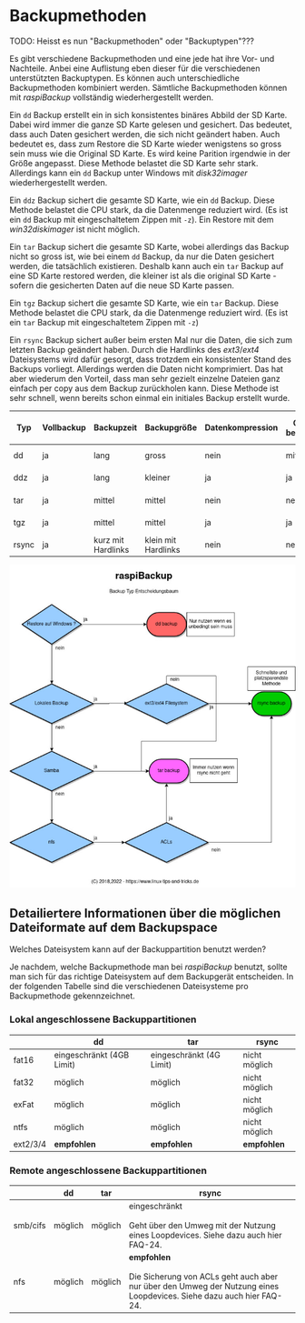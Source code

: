 # Backupmethoden

TODO: Heisst es nun "Backupmethoden" oder "Backuptypen"???

Es gibt verschiedene Backupmethoden und eine jede hat ihre Vor- und Nachteile.
Anbei eine Auflistung eben dieser für die verschiedenen unterstützten
Backuptypen. Es können auch unterschiedliche Backupmethoden kombiniert werden.
Sämtliche Backupmethoden können mit *raspiBackup* vollständig wiederhergestellt
werden.

Ein `dd` Backup erstellt ein in sich konsistentes binäres Abbild der SD Karte.
Dabei wird immer die ganze SD Karte gelesen und gesichert. Das bedeutet, dass
auch Daten gesichert werden, die sich nicht geändert haben. Auch bedeutet es,
dass zum Restore die SD Karte wieder wenigstens so gross sein muss wie die
Original SD Karte. Es wird keine Parition irgendwie in der Größe angepasst.
Diese Methode belastet die SD Karte sehr stark. Allerdings kann ein `dd` Backup
unter Windows mit *disk32imager* wiederhergestellt werden.

Ein `ddz` Backup sichert die gesamte SD Karte, wie ein `dd` Backup. Diese Methode
belastet die CPU stark, da die Datenmenge reduziert wird. (Es ist ein `dd` Backup
mit eingeschaltetem Zippen mit `-z`). Ein Restore mit dem *win32diskimager* ist
nicht möglich.

Ein `tar` Backup sichert die gesamte SD Karte, wobei allerdings das Backup nicht
so gross ist, wie bei einem `dd` Backup, da nur die Daten gesichert werden, die
tatsächlich existieren. Deshalb kann auch ein `tar` Backup auf eine SD Karte
restored werden, die kleiner ist als die original SD Karte - sofern die
gesicherten Daten auf die neue SD Karte passen.

Ein `tgz` Backup sichert die gesamte SD Karte, wie ein `tar` Backup. Diese Methode
belastet die CPU stark, da die Datenmenge reduziert wird. (Es ist ein `tar` Backup
mit eingeschaltetem Zippen mit `-z`)

Ein `rsync` Backup sichert außer beim ersten Mal nur die Daten, die sich zum
letzten Backup geändert haben. Durch die Hardlinks des *ext3*/*ext4* Dateisystems
wird dafür gesorgt, dass trotzdem ein konsistenter Stand des Backups vorliegt.
Allerdings werden die Daten nicht komprimiert. Das hat aber wiederum den
Vorteil, dass man sehr gezielt einzelne Dateien ganz einfach per copy aus dem
Backup zurückholen kann. Diese Methode ist sehr schnell, wenn bereits schon
einmal ein initiales Backup erstellt wurde.

| Typ    | Vollbackup | Backupzeit | Backupgröße | Datenkompression | CPU belastet | Karte belastet | Selektiver Restore möglich | Dateisystem |
|--------|------------|------------|-------------|------------------|--------------|----------------|----------------------------|-------------|
| dd     | ja         | lang       | gross       | nein             | mittel       | hoch           | nein                       | alle, fat32 nur bis 4GB |
| ddz    | ja         | lang       | kleiner     | ja               | ja           | hoch           | nein                       | alle, fat32 nur bis 4GB |
| tar    | ja         | mittel     | mittel      | nein             | nein         | mittel         | ja                         | alle, fat32 nur bis 4GB |
| tgz    | ja         | mittel     | mittel      | ja               | ja           | mittel         | ja                         | alle, fat32 nur bis 4GB |
| rsync  | ja         | kurz mit Hardlinks | klein mit Hardlinks | nein | nein     | kaum           | ja                         | ext3/ext4 |



![Entscheidungsbaum](images/decisiontree_de.dia.jpg)


## Detailiertere Informationen über die möglichen Dateiformate auf dem Backupspace

Welches Dateisystem kann auf der Backuppartition benutzt werden?

Je nachdem, welche Backupmethode man bei *raspiBackup* benutzt, sollte man sich
für das richtige Dateisystem auf dem Backupgerät entscheiden. In der folgenden
Tabelle sind die verschiedenen Dateisysteme pro Backupmethode gekennzeichnet.


### Lokal angeschlossene Backuppartitionen

|          | dd        | tar       | rsync         |
|----------|-----------|-----------|---------------|
| fat16    | eingeschränkt (4GB Limit) | eingeschränkt (4G Limit) | nicht möglich |
| fat32    | möglich   | möglich   | nicht möglich |
| exFat    | möglich   | möglich   | nicht möglich |
| ntfs     | möglich   | möglich   | nicht möglich |
| ext2/3/4 | **empfohlen** | **empfohlen** | **empfohlen**     |

### Remote angeschlossene Backuppartitionen


|          | dd      | tar     | rsync |
|----------|---------|---------|-------|
| smb/cifs | möglich | möglich | eingeschränkt <br/><br/>  Geht über den Umweg mit der Nutzung eines Loopdevices. Siehe dazu auch hier FAQ-24. |
| nfs      | möglich | möglich | **empfohlen** <br/><br/>  Die Sicherung von ACLs geht auch aber nur über den Umweg der Nutzung eines Loopdevices. Siehe dazu auch hier FAQ-24. |


[.status]: review-needed
[.source]: https://www.linux-tips-and-tricks.de/de/raspibackup#vornach
